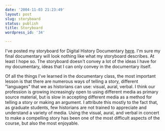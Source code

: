 ```yaml
---
date: '2004-11-03 21:23:49'
layout: post
slug: storyboard
status: publish
title: Storyboard
wordpress_id: '34'

---
```


I've posted my storyboard for Digital History Documentary [here](http://clioweb.typepad.com/photos/storyboard/). I'm sure my final documentary will look nothing like what my storyboard describes. At least I hope so. The storyboard doesn't convey a lot of the ideas I have for my documentary, ideas that I can only convey in the documentary itself.




Of all the things I've learned in the documentary class, the most important lesson is that there are numerous ways of telling a story, different "languages" that we as historians can use: visual, aural, verbal. I think our profession is growing increasingly open to using different media as primary source material, but is slow in accepting different media as a method for telling a story or making an argument. I attribute this mostly to the fact that, as graduate students, few historians are not trained to appreciate and understand a variety of media. Using the visual, aural, and verbal in concert to make a compelling story has been one of the most difficult aspects of the course, but also the most enjoyable.
